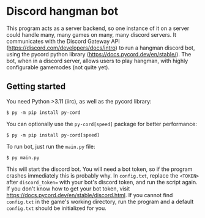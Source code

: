 # Discord hangman bot

This program acts as a server backend, so one instance of it on a server could handle many, many games on many, many discord servers. It communicates with the Discord Gateway API (https://discord.com/developers/docs/intro) to run a hangman discord bot, using the pycord python library (https://docs.pycord.dev/en/stable/). The bot, when in a discord server, allows users to play hangman, with highly configurable gamemodes (not quite yet).

## Getting started
You need Python >3.11 (iirc), as well as the pycord library:
```
$ py -m pip install py-cord
```
You can optionally use the `py-cord[speed]` package for better performance:
```
$ py -m pip install py-cord[speed]
```

To run bot, just run the `main.py` file:
```
$ py main.py
```
This will start the discord bot. You will need a bot token, so if the program crashes immediately this is probably why. In `config.txt`, replace the `<TOKEN>` after `discord_token=` with your bot's discord token, and run the script again. If you don't know how to get your bot token, visit https://docs.pycord.dev/en/stable/discord.html. If you cannot find `config.txt` in the game's working directory, run the program and a default `config.txt` should be initialized for you.
